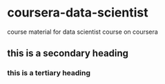 # coursera-data-scientist
course material for data scientist course on coursera 

## this is a secondary heading

### this is a tertiary heading